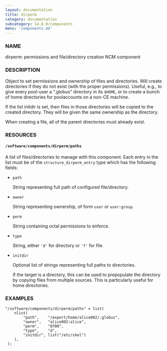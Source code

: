 ```yaml
---
layout: documentation
title: dirperm
category: documentation
subcategory: 14.8.0/components
menu: 'components.md'
---
```

### NAME

dirperm: permissions and file/directory creation NCM component

### DESCRIPTION

Object to set permissions and ownership of files and directories.
Will create directories if they do not exist (with the proper
permissions).  Useful, e.g., to give every pool-user a ".globus"
directory in its `$HOME`, or to create a bunch of home directories for
poolaccounts on a non-CE machine.

If the list initdir is set, then files in those directories will be
copied to the created directory.  They will be given the same
ownership as the directory.

When creating a file, all of the parent directories must already
exist.

### RESOURCES

#### `/software/components/dirperm/paths`

A list of files/directories to manage with this component.
Each entry in the list must be of the `structure_dirperm_entry` type which has the following fields:

- `path`

    String representing full path of configured file/directory.

- `owner`

    String representing ownership, of form `user` or `user:group`.

- `perm`

    String containing octal permissions to enforce.

- `type`

    String, either `'d'` for directory or `'f'` for file.

- `initdir`

    Optional list of strings representing full paths to directories.

    If the target is a directory, this can be used to prepopulate the directory by copying files from multiple sources.
    This is particularly useful for home directories.

### EXAMPLES

    "/software/components/dirperm/paths" = list(
        nlist(
            "path",    "/export/home/alice002/.globus",
            "owner",   "alice002:alice",
            "perm",    "0700",
            "type",    "d",
            "initdir", list("/etc/skel")
        ),
     );
